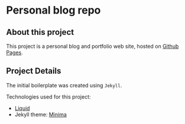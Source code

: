 # Personal blog repo

## About this project

This project is a personal blog and portfolio web site, hosted on [Github Pages](https://fluxus-design.github.io).

## Project Details

The initial boilerplate was created using `Jekyll`.

Technologies used for this project:
* [Liquid](https://shopify.github.io/liquid/)
* Jekyll theme: [Minima](https://github.com/jekyll/minima)
